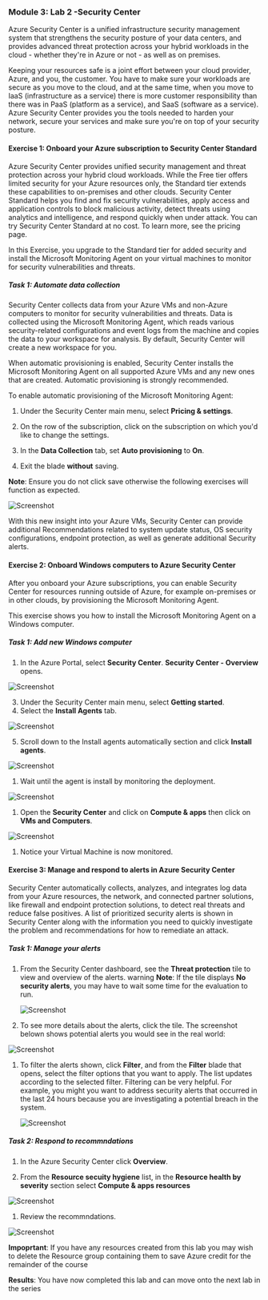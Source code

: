 


### Module 3: Lab 2 -Security Center


Azure Security Center is a unified infrastructure security management system that strengthens the security posture of your data centers, and provides advanced threat protection across your hybrid workloads in the cloud - whether they're in Azure or not - as well as on premises.

Keeping your resources safe is a joint effort between your cloud provider, Azure, and you, the customer. You have to make sure your workloads are secure as you move to the cloud, and at the same time, when you move to IaaS (infrastructure as a service) there is more customer responsibility than there was in PaaS (platform as a service), and SaaS (software as a service). Azure Security Center provides you the tools needed to harden your network, secure your services and make sure you're on top of your security posture.


#### Exercise 1: Onboard your Azure subscription to Security Center Standard


Azure Security Center provides unified security management and threat protection across your hybrid cloud workloads. While the Free tier offers limited security for your Azure resources only, the Standard tier extends these capabilities to on-premises and other clouds. Security Center Standard helps you find and fix security vulnerabilities, apply access and application controls to block malicious activity, detect threats using analytics and intelligence, and respond quickly when under attack. You can try Security Center Standard at no cost. To learn more, see the pricing page.

In this Exercise, you upgrade to the Standard tier for added security and install the Microsoft Monitoring Agent on your virtual machines to monitor for security vulnerabilities and threats.


##### Task 1: Automate data collection


Security Center collects data from your Azure VMs and non-Azure computers to monitor for security vulnerabilities and threats. Data is collected using the Microsoft Monitoring Agent, which reads various security-related configurations and event logs from the machine and copies the data to your workspace for analysis. By default, Security Center will create a new workspace for you.

When automatic provisioning is enabled, Security Center installs the Microsoft Monitoring Agent on all supported Azure VMs and any new ones that are created. Automatic provisioning is strongly recommended.


To enable automatic provisioning of the Microsoft Monitoring Agent:

1.  Under the Security Center main menu, select **Pricing & settings**.

2.  On the row of the subscription, click on the subscription on which you'd like to change the settings.
3.  In the **Data Collection** tab, set **Auto provisioning** to **On**.
4.  Exit the blade **without** saving.

**Note**: Ensure you do not click save otherwise the following exercises will function as expected.

 
 ![Screenshot](https://godeployblob.blob.core.windows.net//labguideimages/AZ-500---VML---v2-Sept-2019/Module-3/508184bb-33aa-4317-b5ba-281fc63fcf30.png)

 With this new insight into your Azure VMs, Security Center can provide additional Recommendations related to system update status, OS security configurations, endpoint protection, as well as generate additional Security alerts.

#### Exercise 2: Onboard Windows computers to Azure Security Center


After you onboard your Azure subscriptions, you can enable Security Center for resources running outside of Azure, for example on-premises or in other clouds, by provisioning the Microsoft Monitoring Agent.

This exercise shows you how to install the Microsoft Monitoring Agent on a Windows computer.


##### Task 1: Add new Windows computer

1.  In the Azure Portal, select **Security Center**. **Security Center - Overview** opens.

   ![Screenshot](https://godeployblob.blob.core.windows.net//labguideimages/AZ-500---VML---v2-Sept-2019/Module-3/d393f4ec-5f63-4e17-bda0-7d6ee1cbb83b.png)

3.  Under the Security Center main menu, select **Getting started**.
4.  Select the **Install Agents** tab.

   ![Screenshot](https://godeployblob.blob.core.windows.net//labguideimages/AZ-500---VML---v2-Sept-2019/Module-3/475f2755-de5d-4252-8cd6-0daaef9a6eaf.png)

5.  Scroll down to the Install agents automatically section and click **Install agents**.

 ![Screenshot](https://godeployblob.blob.core.windows.net//labguideimages/AZ-500---VML---v2-Sept-2019/Module-3/0fdd8a09-b2a0-4614-b59d-5f44500a6c36.png)

1.  Wait until the agent is install by monitoring the deployment.

 ![Screenshot](https://godeployblob.blob.core.windows.net//labguideimages/AZ-500---VML---v2-Sept-2019/Module-3/ddbbbaf8-0bf5-482f-9169-86457579810c.png)
 
1.  Open the **Security Center** and click on **Compute & apps** then click on **VMs and Computers**.

 ![Screenshot](https://godeployblob.blob.core.windows.net//labguideimages/AZ-500---VML---v2-Sept-2019/Module-3/0ce83ab9-c2aa-4c2a-83fc-6f82e40a8045.png)
 
1.  Notice your Virtual Machine is now monitored.

#### Exercise 3: Manage and respond to alerts in Azure Security Center


Security Center automatically collects, analyzes, and integrates log data from your Azure resources, the network, and connected partner solutions, like firewall and endpoint protection solutions, to detect real threats and reduce false positives. A list of prioritized security alerts is shown in Security Center along with the information you need to quickly investigate the problem and recommendations for how to remediate an attack.


##### Task 1: Manage your alerts
 
1.  From the Security Center dashboard, see the  **Threat protection** tile to view and overview of the alerts.
warning
**Note**: If the tile displays **No security alerts**, you may have to wait some time for the evaluation to run.


    ![Screenshot](https://godeployblob.blob.core.windows.net//labguideimages/AZ-500---VML---v2-Sept-2019/Module-3/3dae6aeb-dd57-4aab-9ff2-41066d8f1367.png)

1.  To see more details about the alerts, click the tile.  The screenshot belown shows potential alerts you would see in the real world:

   ![Screenshot](https://godeployblob.blob.core.windows.net//labguideimages/AZ-500---VML---v2-Sept-2019/Module-3/60c6e7e3-31d6-46bf-beb7-a93df60058de.png)

1.  To filter the alerts shown, click **Filter**, and from the **Filter** blade that opens, select the filter options that you want to apply. The list updates according to the selected filter. Filtering can be very helpful. For example, you might you want to address security alerts that occurred in the last 24 hours because you are investigating a potential breach in the system.

    ![Screenshot](https://godeployblob.blob.core.windows.net//labguideimages/AZ-500---VML---v2-Sept-2019/Module-3/0ae45cf5-d397-4b8c-a3d2-e81bbade81c9.png)

##### Task 2: Respond to recommndations

1.  In the Azure Security Center click **Overview**.

1.  From the **Resource secuity hygiene** list, in the **Resource health by severity** section select **Compute & apps resources**

 ![Screenshot](https://godeployblob.blob.core.windows.net//labguideimages/AZ-500---VML---v2-Sept-2019/Module-3/f850a54d-fa83-4420-8e4d-13d276bb8717.png)

1.  Review the recommndations.

   ![Screenshot](https://godeployblob.blob.core.windows.net//labguideimages/AZ-500---VML---v2-Sept-2019/Module-3/396db26d-c53c-4284-9467-02dbc76c4217.png)


**Impoprtant**: If you have any resources created from this lab you may wish to delete the Resource group containing them to save Azure credit for the remainder of the course


**Results**: You have now completed this lab and can move onto the next lab in the series

